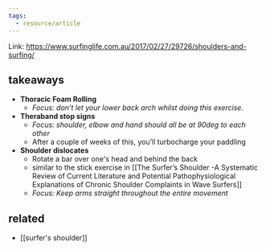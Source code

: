 ```yaml
---
tags:
  - resource/article
---
```

Link: https://www.surfinglife.com.au/2017/02/27/29726/shoulders-and-surfing/

## takeaways

- **Thoracic Foam Rolling**
	- _Focus: don’t let your lower back arch whilst doing this exercise._
- **Theraband stop signs**
	- _Focus: shoulder, elbow and hand should all be at 90deg to each other_
	- After a couple of weeks of this, you’ll turbocharge your paddling
- **Shoulder dislocates**
	- Rotate a bar over one's head and behind the back
	- similar to the stick exercise in [[The Surfer’s Shoulder -A Systematic Review of Current Literature and Potential Pathophysiological Explanations of Chronic Shoulder Complaints in Wave Surfers]]
	- _Focus: Keep arms straight throughout the entire movement_
## related

- [[surfer's shoulder]]